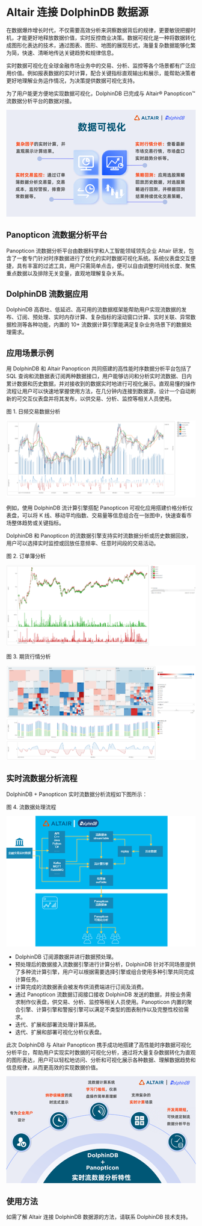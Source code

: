 # Altair 连接 DolphinDB 数据源

在数据爆炸增长时代，不仅需要高效分析来洞察数据背后的规律，更要敏锐把握时机，才能更好地释放数据价值，实时反控商业决策。数据可视化是一种将数据转化成图形化表达的技术，通过图表、图形、地图的展现形式，海量复杂数据能够化繁为简，快速、清晰地传达关键趋势和规律信息。

实时数据可视化在全球金融市场业务中的交易、分析、监控等各个场景都有广泛应用价值。例如报表数据的实时计算，配合关键指标直观输出和展示，能帮助决策者更好地理解业务运作情况，为决策提供数据可视化支持。

为了用户能更方便地实现数据可视化，DolphinDB 已完成与 Altair® Panopticon™ 流数据分析平台的数据对接。

![](images/str_altair_1.png)

## Panopticon 流数据分析平台

Panopticon 流数据分析平台由数据科学和人工智能领域领先企业 Altair
研发，包含了一套专门针对时序数据进行了优化的实时数据可视化系统。系统仪表盘交互便捷，具有丰富的过滤工具，用户只需简单点击，便可以自由调整时间线长度、聚焦重点数据以及排除无关变量，直观地理解复杂关系。

## DolphinDB 流数据应用

DolphinDB
高吞吐、低延迟、高可用的流数据框架能帮助用户实现流数据的发布、订阅、预处理、实时内存计算、复杂指标的滚动窗口计算、实时关联、异常数据检测等各种功能，内置的 10+
流数据计算引擎能满足复杂业务场景下的数据处理需求。

## 应用场景示例

用 DolphinDB 和 Altair Panopticon 共同搭建的高性能时序数据分析平台包括了 SQL
查询和流数据表订阅两种数据接口，用户能够访问和分析实时流数据、日内累计数据和历史数据，并对接收到的数据实时地进行可视化展示。直观易懂的操作流程让用户可以快速地掌握使用方法，在几分钟内连接到数据源，设计一个自动刷新的可交互仪表盘并将其发布，以供交易、分析、监控等相关人员使用。

图 1. 日频交易数据分析

![](images/str_altair_2.png)

例如，使用 DolphinDB 流计算引擎搭配 Panopticon 可视化应用搭建价格分析仪表盘，可以将 K
线、移动平均指数、交易量等信息组合在一张图中，快速查看市场整体趋势或关键指标。

DolphinDB 和 Panopticon 的流数据引擎支持实时流数据分析或历史数据回放，用户可以选择实时监控或回放任意频率、任意时间段的交易活动。

图 2. 订单簿分析

![](images/str_altair_3.png)

图 3. 期货行情分析

![](images/str_altair_4.png)

## 实时流数据分析流程

DolphinDB + Panopticon 实时流数据分析流程如下图所示：

图 4. 流数据处理流程

![](images/str_altair_5.png)

* DolphinDB 订阅源数据并进行数据预处理。
* 预处理后的数据接入流数据引擎进行计算分析，DolphinDB
  针对不同场景提供了多种流计算引擎，用户可以根据需要选择引擎或组合使用多种引擎共同完成计算任务。
* 计算完成的流数据表会被发布供消费端进行订阅及消费。
* 通过 Panopticon 流数据订阅接口接收 DolphinDB
  发送的数据，并按业务需求制作仪表盘，供交易、分析、监控等相关人员使用。Panopticon
  内置的聚合引擎、计算引擎和警报引擎可以满足不类型的图表制作以及完整性校验需求。
* 迭代、扩展和部署流处理计算系统。
* 迭代、扩展和部署可视化分析仪表盘。

此次 DolphinDB 与 Altair Panopticon
携手成功地搭建了高性能时序数据可视化分析平台，帮助用户实现实时数据的可视化分析，通过将大量复杂数据转化为直观的图形表达，用户可以轻松地访问、分析和可视化展示各种数据、理解数据趋势和信息规律，从而更高效的实现数据价值。

![](images/str_altair_6.png)

## 使用方法

如需了解 Altair 连接 DolphinDB 数据源的方法，请联系 DolphinDB 技术支持。

